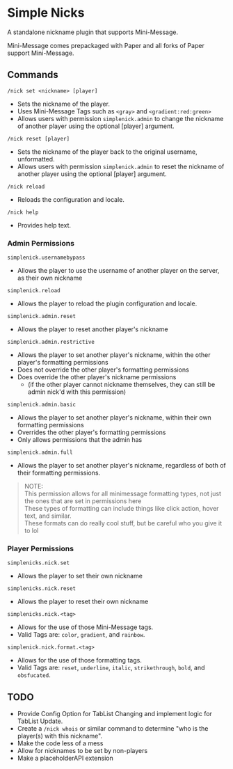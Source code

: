 # Simple Nicks

A standalone nickname plugin that supports Mini-Message.

Mini-Message comes prepackaged with Paper and all forks of Paper support Mini-Message.

## Commands

`/nick set <nickname> [player]`

- Sets the nickname of the player.
- Uses Mini-Message Tags such as `<gray>` and `<gradient:red:green>`
- Allows users with permission `simplenick.admin` to change the nickname of another player using the optional [player] argument.

`/nick reset [player]`

- Sets the nickname of the player back to the original username, unformatted.
- Allows users with permission `simplenick.admin` to reset the nickname of another player using the optional [player] argument.

`/nick reload` 

- Reloads the configuration and locale.

`/nick help` 

- Provides help text.

### Admin Permissions

`simplenick.usernamebypass`

- Allows the player to use the username of another player on the server, as their own nickname

`simplenick.reload`

- Allows the player to reload the plugin configuration and locale.

`simplenick.admin.reset`

- Allows the player to reset another player's nickname

`simplenick.admin.restrictive`

- Allows the player to set another player's nickname, within the other player's formatting permissions
- Does not override the other player's formatting permissions
- Does override the other player's nickname permissions 
  - (if the other player cannot nickname themselves, they can still be admin nick'd with this permission)

`simplenick.admin.basic`

- Allows the player to set another player's nickname, within their own formatting permissions
- Overrides the other player's formatting permissions
- Only allows permissions that the admin has

`simplenick.admin.full`

- Allows the player to set another player's nickname, regardless of both of their formatting permissions.
> NOTE:
> <br>This permission allows for all minimessage formatting types, not just the ones that are set in permissions here
> <br>These types of formatting can include things like click action, hover text, and similar. 
> <br>These formats can do really cool stuff, but be careful who you give it to lol

### Player Permissions

`simplenicks.nick.set`

- Allows the player to set their own nickname

`simplenicks.nick.reset`

- Allows the player to reset their own nickname

`simplenicks.nick.<tag>`

- Allows for the use of those Mini-Message tags.
- Valid Tags are: `color`, `gradient`, and `rainbow`. 

`simplenick.nick.format.<tag>`

- Allows for the use of those formatting tags.
- Valid Tags are: `reset`, `underline`, `italic`, `strikethrough`, `bold`, and `obsfucated`.

## TODO

- Provide Config Option for TabList Changing and implement logic for TabList Update.
- Create a `/nick whois` or similar command to determine "who is the player(s) with this nickname".
- Make the code less of a mess
- Allow for nicknames to be set by non-players
- Make a placeholderAPI extension
